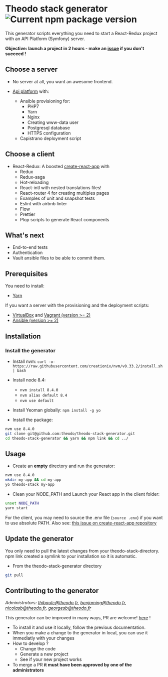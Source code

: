 # Theodo stack generator  ![Current npm package version](https://img.shields.io/npm/v/generator-theodo-stack.svg?style=flat-square)

This generator scripts everything you need to start a React-Redux project with an API Platform (Symfony) server.

**Objective: launch a project in 2 hours - make an [issue](https://github.com/theodo/theodo-stack-generator/issues) if you don't succeed !**

## Choose a server

- No server at all, you want an awesome frontend.

- [Api platform](https://api-platform.com/) with:
  - Ansible provisioning for:
    - PHP7
    - Yarn
    - Nginx
    - Creating www-data user
    - Postgresql database
    - HTTPS configuration
  - Capistrano deployment script

## Choose a client

- React-Redux: A boosted [create-react-app](https://github.com/facebookincubator/create-react-app) with
  - Redux
  - Redux-saga
  - Hot-reloading
  - React-intl with nested translations files!
  - React-router 4 for creating multiples pages
  - Examples of unit and snapshot tests
  - Eslint with airbnb linter
  - Flow
  - Prettier
  - Plop scripts to generate React components

## What's next

- End-to-end tests
- Authentication
- Vault ansible files to be able to commit them.

## Prerequisites

You need to install:

- [Yarn](https://yarnpkg.com/en/docs/install)

If you want a server with the provisioning and the deployment scripts:

- [VirtualBox](https://www.virtualbox.org/wiki/Downloads) and [Vagrant (version >= 2)](https://www.vagrantup.com/downloads.html)
- [Ansible (version >= 2)](http://docs.ansible.com/ansible/intro_installation.html)

## Installation

### Install the generator

- Install nvm: `curl -o- https://raw.githubusercontent.com/creationix/nvm/v0.33.2/install.sh | bash`

- Install node 8.4:
  - `nvm install 8.4.0`
  - `nvm alias default 8.4`
  - `nvm use default`

- Install Yeoman globally: `npm install -g yo`

- Install the package:

```bash
nvm use 8.4.0
git clone git@github.com:theodo/theodo-stack-generator.git
cd theodo-stack-generator && yarn && npm link && cd ../
```

## Usage

- Create an **empty** directory and run the generator:

``` bash
nvm use 8.4.0
mkdir my-app && cd my-app
yo theodo-stack my-app
```

- Clean your NODE_PATH and Launch your React app in the client folder:

```bash
unset NODE_PATH
yarn start
```

For the client, you may need to source the .env file (`source .env`) if you want to use absolute PATH. Also see: [this issue on create-react-app repository](https://github.com/facebook/create-react-app/issues/2300)

## Update the generator

You only need to pull the latest changes from your theodo-stack-directory. npm link created a symlink to your installation so it is automatic.

- From the theodo-stack-generator directory

``` bash
git pull
```

## Contributing to the generator
*Administrators: thibautc@theodo.fr, benjaming@theodo.fr, nicolasb@theodo.fr, georgesb@theodo.fr*

This generator can be improved in many ways, PR are welcome! [here](https://github.com/theodo/theodo-stack-generator) !

- To install it and use it locally, follow the previous documentation.
- When you make a change to the generator in local, you can use it immediatly with your changes
- How to develop ?
  - Change the code
  - Generate a new project
  - See if your new project works
- To merge a PR **it must have been approved by one of the administrators**
